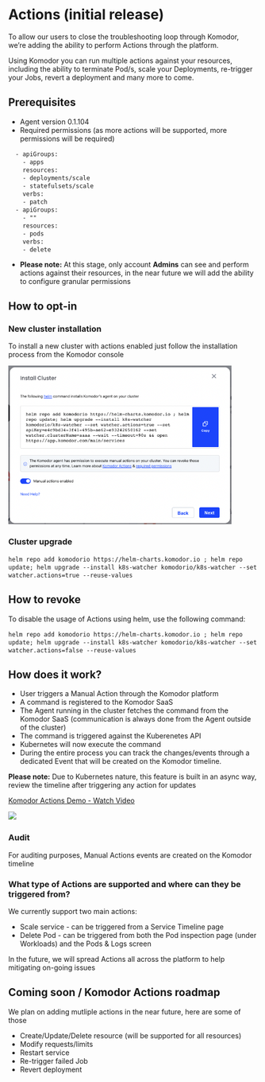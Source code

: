 # Actions (initial release) 

To allow our users to close the troubleshooting loop through Komodor, we’re adding the ability to perform Actions through the platform.

Using Komodor you can run multiple actions against your resources, including the ability to terminate Pod/s, scale your Deployments, re-trigger your Jobs, revert a deployment and many more to come.

## Prerequisites 
- Agent version 0.1.104
- Required permissions (as more actions will be supported, more permissions will be required) 
```
  - apiGroups:
    - apps
    resources:
    - deployments/scale
    - statefulsets/scale
    verbs:
    - patch
  - apiGroups:
    - ""
    resources:
    - pods
    verbs:
    - delete
```
- **Please note:** At this stage, only account **Admins** can see and perform actions against their resources, in the near future we will add the ability to configure granular permissions

## How to opt-in 
### New cluster installation
To install a new cluster with actions enabled just follow the installation process from the Komodor console

<img src="./img/install-cluster-with-actions.png" width="450">

### Cluster upgrade
```
helm repo add komodorio https://helm-charts.komodor.io ; helm repo update; helm upgrade --install k8s-watcher komodorio/k8s-watcher --set watcher.actions=true --reuse-values
```

## How to revoke
To disable the usage of Actions using helm, use the following command:
```
helm repo add komodorio https://helm-charts.komodor.io ; helm repo update; helm upgrade --install k8s-watcher komodorio/k8s-watcher --set watcher.actions=false --reuse-values
```

## How does it work?
- User triggers a Manual Action through the Komodor platform 
- A command is registered to the Komodor SaaS 
- The Agent running in the cluster fetches the command from the Komodor SaaS (communication is always done from the Agent outside of the cluster) 
- The command is triggered against the Kuberenetes API 
- Kubernetes will now execute the command
- During the entire process you can track the changes/events through a dedicated Event that will be created on the Komodor timeline.

**Please note:** Due to Kubernetes nature, this feature is built in an async way, review the timeline after triggering any action for updates

<a href="https://www.loom.com/share/efa85af0f07c40618f39f4320d9396c2">
    <p>Komodor Actions Demo - Watch Video</p>
    <img style="max-width:300px;" src="https://cdn.loom.com/sessions/thumbnails/efa85af0f07c40618f39f4320d9396c2-1658315688940-with-play.gif">
  </a>

### Audit
For auditing purposes, Manual Actions events are created on the Komodor timeline

### What type of Actions are supported and where can they be triggered from?
We currently support two main actions:
- Scale service - can be triggered from a Service Timeline page
- Delete Pod - can be triggered from both the Pod inspection page (under Workloads) and the Pods & Logs screen

In the future, we will spread Actions all across the platform to help mitigating on-going issues

## Coming soon / Komodor Actions roadmap
We plan on adding mutliple actions in the near future, here are some of those  
- Create/Update/Delete resource (will be supported for all resources)  
- Modify requests/limits  
- Restart service  
- Re-trigger failed Job  
- Revert deployment  